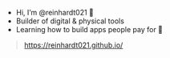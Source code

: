- Hi, I’m @reinhardt021 👋
- Builder of digital & physical tools
- Learning how to build apps people pay for 🌱
> https://reinhardt021.github.io/

<!---
reinhardt021/reinhardt021 is a ✨ special ✨ repository because its `README.md` (this file) appears on your GitHub profile.
You can click the Preview link to take a look at your changes.
--->
